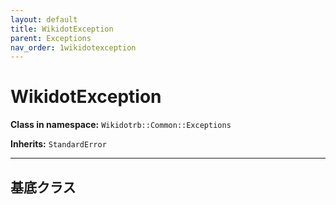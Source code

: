 ```yaml
---
layout: default
title: WikidotException
parent: Exceptions
nav_order: 1wikidotexception
---
```


# WikidotException

**Class in namespace:** `Wikidotrb::Common::Exceptions`

**Inherits:** `StandardError`

---
基底クラス
---

